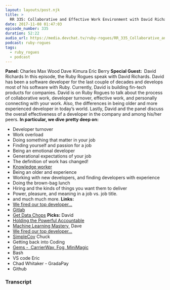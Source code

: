 ```yaml
---
layout: layouts/post.njk
title: >
  RR 335: Collaborative and Effective Work Environment with David Richards
date: 2017-11-08 01:47:03
episode_number: 335
duration: 52:22
audio_url: https://media.devchat.tv/ruby-rogues/RR_335_Collaborative_and_Effective_Work_Environment_with_David_Richards.mp3
podcast: ruby-rogues
tags:
  - ruby_rogues
  - podcast
---
```


**Panel:** Charles Max Wood Dave Kimura Eric Berry **Special Guest:&nbsp;** David Richards In this episode, the Ruby Rogues speak with David Richards. David has been a software developer for the last couple of decades and develops most of his software with Ruby. Currently, David is building fin-tech products for companies. David is on Ruby Rogues to talk about the process of collaborative work, developer turnover, effective work, and personally connecting with your work. Also, the differences in being older and more experienced developer in today’s world. Lastly, David and the panel discuss the overall effectiveness of a developer in the company and among his/her peers. **In particular, we dive pretty deep on:&nbsp;**

- Developer turnover
- Work overload
- Doing something that matter in your job
- Finding yourself and passion for a job
- Being an emotional developer
- Generational expectations of your job
- The definition of work has changed!
- [Knowledge worker](http://searchcrm.techtarget.com/definition/knowledge-worker)
- Being an older and experience
- Working with new developers, and finding developers with experience
- Doing the brown-bag lunch
- Hiring and the kinds of things you want them to deliver
- Power, pleasure, and meaning in a job vs. job title.
- and much much more.
  **Links:&nbsp;**
- [We fired our top developer…](https://medium.freecodecamp.org/we-fired-our-top-talent-best-decision-we-ever-made-4c0a99728fde)
- [Gitlab](https://about.gitlab.com)
- [Get Data Chops](http://getdatachops.com/)
  **Picks:** David
- [Holding the Powerful Accountable](https://medium.com/data-journalism-awards/holding-the-powerful-accountable-using-data-f0bd5ebb24e3)
- [Machine Learning Mastery&nbsp;](https://machinelearningmastery.com)
  Dave
- [We fired our top developer…](https://medium.freecodecamp.org/we-fired-our-top-talent-best-decision-we-ever-made-4c0a99728fde)
- [SimpleCov](https://github.com/colszowka/simplecov)
  Chuck
- Getting back into Coding
- [Gems -&nbsp; CarrierWav, Fog, MiniMagic](https://github.com/carrierwaveuploader/carrierwave)
- Bash
- VS code
  Eric
- Chad Whitaker - GradaPay
- Github

### Transcript
